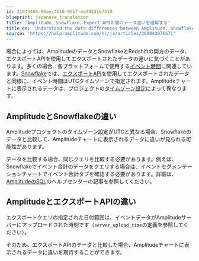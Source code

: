 ```yaml
---
id: 31013466-89ae-4116-96b7-ee292d167510
blueprint: japanese_translation
title: 'Amplitude、Snowflake、Export APIの間のデータ違いを理解する'
title_en: 'Understand the data differences between Amplitude, Snowflake, and the Export API'
source: 'https://help.amplitude.com/hc/ja/articles/360043976571'
---
```

場合によっては、AmplitudeのデータとSnowflakeとRedshiftの両方のデータ、エクスポートAPIを使用してエクスポートされたデータの違いに気づくことがあります。多くの場合、各プラットフォームで使用する[イベント時間](/docs/analytics/user-data-lookup)に関連しています。[Snowflake](/docs/analytics/charts/other-charts/other-charts-amplitude-sql)では、[エクスポートAPI](https://developers.amplitude.com/docs/export-api)を使用してエクスポートされたデータと同様に、イベント時間はUTCタイムゾーンで指定されます。Amplitudeチャートに表示されるデータは、プロジェクトの[タイムゾーン設定](https://help.amplitude.com/hc/en-us/articles/360035522372#h_52731f6f-5c45-4c28-b1e1-5c0074f83ee5)によって異なります。

## AmplitudeとSnowflakeの違い

Amplitudeプロジェクトのタイムゾーン設定がUTCと異なる場合、Snowflakeのデータと比較して、Amplitudeチャートに表示されるデータに違いが見られる可能性があります。

データを比較する場合、同じクエリを比較する必要があります。例えば、Snowflakeでイベント合計のデータをクエリする場合は、イベントセグメンテーションチャートでイベント合計タブを確認する必要があります。詳細は、[AmplitudeのSQL](https://help.amplitude.com/hc/en-us/sections/360008683932-SQL-in-Amplitude)のヘルプセンターの記事を参照してください。

## AmplitudeとエクスポートAPIの違い

エクスポートクエリの指定された日付範囲は、イベントデータがAmplitudeサーバーにアップロードされた時刻です（`server_upload_time`の定義を参照してください）。

そのため、エクスポートAPIのデータと比較した場合、Amplitudeチャートに表示されるデータに違いを期待することができます。
